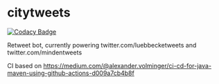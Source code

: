 # citytweets

[![Codacy Badge](https://api.codacy.com/project/badge/Grade/d8280dad48c6491caa91e7241c48ccb1)](https://app.codacy.com/manual/YNedderhoff/citytweets?utm_source=github.com&utm_medium=referral&utm_content=YNedderhoff/citytweets&utm_campaign=Badge_Grade_Dashboard)

Retweet bot, currently powering twitter.com/luebbecketweets and twitter.com/mindentweets

CI based on https://medium.com/@alexander.volminger/ci-cd-for-java-maven-using-github-actions-d009a7cb4b8f